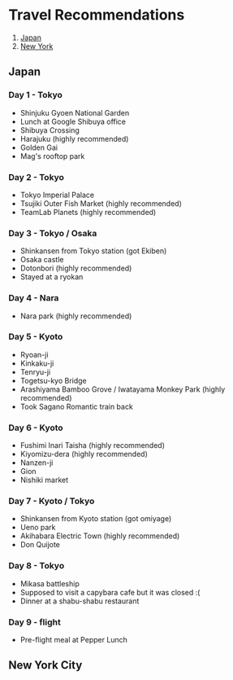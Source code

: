 # Travel Recommendations

1. [Japan](#japan)
2. [New York](#new-york-city)

## Japan
### Day 1 - Tokyo
* Shinjuku Gyoen National Garden
* Lunch at Google Shibuya office
* Shibuya Crossing
* Harajuku (highly recommended)
* Golden Gai
* Mag's rooftop park

### Day 2 - Tokyo
* Tokyo Imperial Palace
* Tsujiki Outer Fish Market (highly recommended)
* TeamLab Planets (highly recommended)

### Day 3 - Tokyo / Osaka
* Shinkansen from Tokyo station (got Ekiben)
* Osaka castle
* Dotonbori (highly recommended)
* Stayed at a ryokan

### Day 4 - Nara
* Nara park (highly recommended)

### Day 5 - Kyoto
* Ryoan-ji
* Kinkaku-ji
* Tenryu-ji
* Togetsu-kyo Bridge
* Arashiyama Bamboo Grove / Iwatayama Monkey Park (highly recommended)
* Took Sagano Romantic train back

### Day 6 - Kyoto
* Fushimi Inari Taisha (highly recommended)
* Kiyomizu-dera (highly recommended)
* Nanzen-ji
* Gion
* Nishiki market

### Day 7 - Kyoto / Tokyo
* Shinkansen from Kyoto station (got omiyage)
* Ueno park
* Akihabara Electric Town (highly recommended)
* Don Quijote

### Day 8 - Tokyo
* Mikasa battleship
* Supposed to visit a capybara cafe but it was closed :(
* Dinner at a shabu-shabu restaurant

### Day 9 - flight
* Pre-flight meal at Pepper Lunch

## New York City
